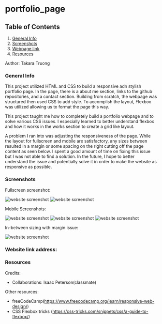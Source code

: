 # portfolio_page

## Table of Contents
1. [General Info](#general-info)
2. [Screenshots](#screenshots)
3. [Webpage link](#Webpage-link)
4. [Resources](#resources)

Author: Takara Truong
### General Info

This project utilized HTML and CSS to build a responsive adn stylish portfolio page. In the page, there is a about me section, links to the github repositories, and a contact section. Building from scratch, the webpage was structured then used CSS to add style. To accomplish the layout, Flexbox was utilized allowing us to format the page this way. 

This project taught me how to completely build a portfolio webpage and to solve various CSS issues. I especially learned to better understand flexbox and how it works in the works section to create a grid like layout. 

A problem I ran into was adjusting the responsiveness of the page. While the layout for fullscreen and mobile are satisfactory, any sizes between resulted in a margin or some spacing on the right cutting off the page content as seen below. I spent a good amount of time on fixing this issue but I was not able to find a solution. In the future, I hope to better understand the issue and potentially solve it in order to make the website as responsive as possible. 

### Screenshots
Fullscreen screenshot:

![website screenshot](./Assets\images\webpage1.PNG)
![website screenshot](./Assets\images\webpage2.PNG)

Mobile Screenshots:

![website screenshot](./Assets\images\mobile1.PNG)
![website screenshot](./Assets\images\mobile2.PNG)
![website screenshot](./Assets\images\mobile3.PNG)

In-between sizing with margin issue:

![website screenshot](./Assets\images\page-problem.PNG)

### Website link address:


### Resources
Credits: 
 * Collaborations: Isaac Peterson(classmate)

Other resources:
* freeCodeCamp(https://www.freecodecamp.org/learn/responsive-web-design/)
* CSS Flexbox tricks (https://css-tricks.com/snippets/css/a-guide-to-flexbox/)